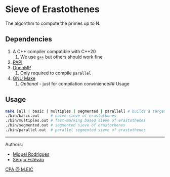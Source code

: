 # Sieve of Erastothenes

The algorithm to compute the primes up to N.

## Dependencies

1. A C++ compiler compatible with C++20
    1. We use [`g++`](https://gcc.gnu.org/) but others should work fine
2. [PAPI](https://icl.utk.edu/papi/)
3. [OpenMP](https://www.openmp.org/)
    1. Only required to compile `parallel`
4. [GNU Make](https://www.gnu.org/software/make/)
    1. *Optional* - just for compilation convinience## Usage

## Usage

```bash
make [all | basic | multiples | segmented | parallel] # builds a target
./bin/basic.out     # naïve sieve of erastothenes
./bin/multiples.out # fast-marking based sieve of erastothenes
./bin/segmented.out # segmented sieve of erastothenes
./bin/parallel.out  # parallel segmented sieve of erastothenes
```

---
Authors:
- [Miguel Rodrigues](mailto:up201906042@edu.fe.up.pt)
- [Sérgio Estêvão](mailto:up201905680@edu.fe.up.pt)

[CPA @ M.EIC](https://sigarra.up.pt/feup/pt/ucurr_geral.ficha_uc_view?pv_ocorrencia_id=486270)
